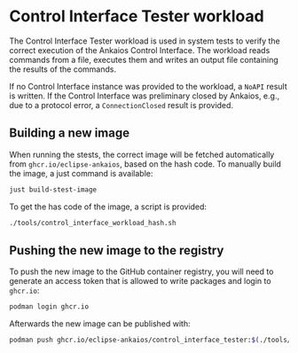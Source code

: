 # Control Interface Tester workload

The Control Interface Tester workload is used in system tests to verify the correct execution of the Ankaios Control Interface.
The workload reads commands from a file, executes them and writes an output file containing the results of the commands.

If no Control Interface instance was provided to the workload, a `NoAPI` result is written. If the Control Interface was preliminary closed by Ankaios, e.g., due to a protocol error, a `ConnectionClosed` result is provided.

## Building a new image

When running the stests, the correct image will be fetched automatically from `ghcr.io/eclipse-ankaios`, based on the hash code. To manually build the image, a just command is available:

```bash
just build-stest-image
```

To get the has code of the image, a script is provided:

```bash
./tools/control_interface_workload_hash.sh
```

## Pushing the new image to the registry

To push the new image to the GitHub container registry, you will need to generate an access token that is allowed to write packages and login to `ghcr.io`:

```bash
podman login ghcr.io
```

Afterwards the new image can be published with:

```bash
podman push ghcr.io/eclipse-ankaios/control_interface_tester:$(./tools/control_interface_workload_hash.sh)
```
